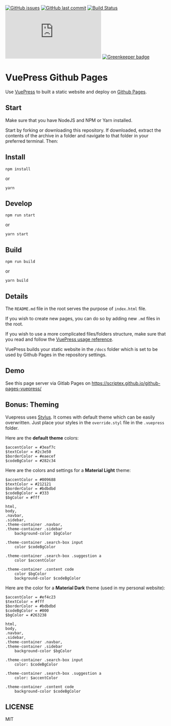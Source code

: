 [![GitHub issues](https://img.shields.io/github/issues/scriptex/github-pages-vuepress.svg)](https://github.com/scriptex/github-pages-vuepress/issues)
[![GitHub last commit](https://img.shields.io/github/last-commit/scriptex/github-pages-vuepress.svg)](https://github.com/scriptex/github-pages-vuepress/commits/master)
[![Build Status](https://travis-ci.org/scriptex/github-pages-vuepress.svg?branch=master)](https://travis-ci.org/scriptex/github-pages-vuepress)
[![Analytics](https://ga-beacon.appspot.com/UA-83446952-1/github.com/scriptex/github-pages-vuepress/README.md)](https://github.com/scriptex/github-pages-vuepress/)
[![Greenkeeper badge](https://badges.greenkeeper.io/scriptex/github-pages-vuepress.svg)](https://greenkeeper.io/)

# VuePress Github Pages

Use [VuePress](https://vuepress.vuejs.org/) to built a static website and deploy on [Github Pages](https://pages.github.com/).

## Start

Make sure that you have NodeJS and NPM or Yarn installed.

Start by forking or downloading this repository. If downloaded, extract the contents of the archive in a folder and navigate to that folder in your preferred terminal. Then:

## Install

```console
npm install
```

or

```console
yarn
```

## Develop

```console
npm run start
```

or

```console
yarn start
```

## Build

```console
npm run build
```

or

```console
yarn build
```

## Details

The `README.md` file in the root serves the purpose of `index.html` file.

If you wish to create new pages, you can do so by adding new `.md` files in the root.

If you wish to use a more complicated files/folders structure, make sure that you read and follow the [VuePress usage reference](https://vuepress.vuejs.org/).

VuePress builds your static website in the `/docs` folder which is set to be used by Github Pages in the repository settings.

## Demo

See this page server via Gitlab Pages on https://scriptex.github.io/github-pages-vuepress/

## Bonus: Theming

Vuepress uses [Stylus](http://stylus-lang.com/). It comes with default theme which can be easily overwritten.
Just place your styles in the `override.styl` file in the `.vuepress` folder.

Here are the **default theme** colors:

```stylus
$accentColor = #3eaf7c
$textColor = #2c3e50
$borderColor = #eaecef
$codeBgColor = #282c34
```

Here are the colors and settings for a **Material Light** theme:

```stylus
$accentColor = #009688
$textColor = #212121
$borderColor = #bdbdbd
$codeBgColor = #333
$bgColor = #fff

html,
body,
.navbar,
.sidebar,
.theme-container .navbar,
.theme-container .sidebar
	background-color $bgColor

.theme-container .search-box input
	color $codeBgColor

.theme-container .search-box .suggestion a
	color $accentColor

.theme-container .content code
	color $bgColor
	background-color $codeBgColor
```

Here are the color for a **Material Dark** theme (used in my personal website):

```stylus
$accentColor = #ef4c23
$textColor = #fff
$borderColor = #bdbdbd
$codeBgColor = #000
$bgColor = #263238

html,
body,
.navbar,
.sidebar,
.theme-container .navbar,
.theme-container .sidebar
	background-color $bgColor

.theme-container .search-box input
	color: $codeBgColor

.theme-container .search-box .suggestion a
	color: $accentColor

.theme-container .content code
	background-color $codeBgColor
```

## LICENSE

MIT
